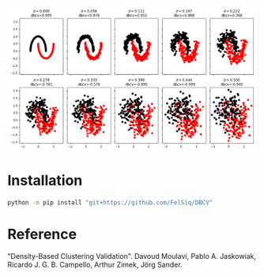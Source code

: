 ![Moon with noise example.](./assets/example_moons_with_noise.png)

# Installation
```bash
python -m pip install "git+https://github.com/FelSiq/DBCV"
```

# Reference
"Density-Based Clustering Validation". Davoud Moulavi, Pablo A. Jaskowiak, Ricardo J. G. B. Campello, Arthur Zimek, Jörg Sander.
